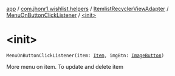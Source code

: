 [app](../../../index.md) / [com.jhonr1.wishlist.helpers](../../index.md) / [ItemlistRecyclerViewAdapter](../index.md) / [MenuOnButtonClickListener](index.md) / [&lt;init&gt;](./-init-.md)

# &lt;init&gt;

`MenuOnButtonClickListener(item: `[`Item`](../../-item/index.md)`, imgBtn: `[`ImageButton`](https://developer.android.com/reference/android/widget/ImageButton.html)`)`

More menu on item. To update and delete item

